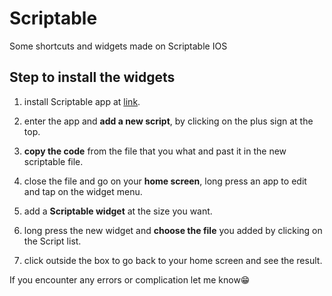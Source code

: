 # Scriptable
Some shortcuts and widgets made on Scriptable IOS



## Step to install the widgets
1. install Scriptable app at [link](https://apps.apple.com/fr/app/scriptable/id1405459188?l=en).  

2. enter the app and **add a new script**, by clicking on the plus sign at the top.   

3. **copy the code** from the file that you what and past it in the new scriptable file.  

4. close the file and go on your **home screen**, long press an app to edit and tap on the widget menu.  

5. add a **Scriptable widget** at the size you want.  

6. long press the new widget and **choose the file** you added by clicking on the Script list.  

7. click outside the box to go back to your home screen and see the result.  

If you encounter any errors or complication let me know😁
